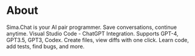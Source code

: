 # About
Sima.Chat is your AI pair programmer. Save conversations, continue anytime. Visual Studio Code - ChatGPT Integration. Supports GPT-4, GPT3.5, GPT3, Codex. Create files, view diffs with one click. Learn code, add tests, find bugs, and more.
